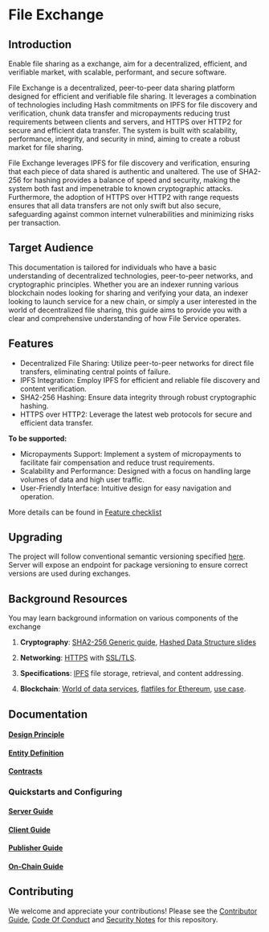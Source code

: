 # File Exchange

## Introduction 
Enable file sharing as a exchange, aim for a decentralized, efficient, and verifiable market, with scalable, performant, and secure software.

File Exchange is a decentralized, peer-to-peer data sharing platform designed for efficient and verifiable file sharing. It leverages a combination of technologies including Hash commitments on IPFS for file discovery and verification, chunk data transfer and micropayments reducing trust requirements between clients and servers, and HTTPS over HTTP2 for secure and efficient data transfer. The system is built with scalability, performance, integrity, and security in mind, aiming to create a robust market for file sharing.


File Exchange leverages IPFS for file discovery and verification, ensuring that each piece of data shared is authentic and unaltered. The use of SHA2-256 for hashing provides a balance of speed and security, making the system both fast and impenetrable to known cryptographic attacks. Furthermore, the adoption of HTTPS over HTTP2 with range requests ensures that all data transfers are not only swift but also secure, safeguarding against common internet vulnerabilities and minimizing risks per transaction.


## Target Audience

This documentation is tailored for individuals who have a basic understanding of decentralized technologies, peer-to-peer networks, and cryptographic principles. Whether you are an indexer running various blockchain nodes looking for sharing and verifying your data, an indexer looking to launch service for a new chain, or simply a user interested in the world of decentralized file sharing, this guide aims to provide you with a clear and comprehensive understanding of how File Service operates.

## Features

- Decentralized File Sharing: Utilize peer-to-peer networks for direct file transfers, eliminating central points of failure.
- IPFS Integration: Employ IPFS for efficient and reliable file discovery and content verification.
- SHA2-256 Hashing: Ensure data integrity through robust cryptographic hashing.
- HTTPS over HTTP2: Leverage the latest web protocols for secure and efficient data transfer.

**To be supported:**
- Micropayments Support: Implement a system of micropayments to facilitate fair compensation and reduce trust requirements.
- Scalability and Performance: Designed with a focus on handling large volumes of data and high user traffic.
- User-Friendly Interface: Intuitive design for easy navigation and operation.

More details can be found in [Feature checklist](docs/feature_checklist.md)


## Upgrading

The project will follow conventional semantic versioning specified [here](https://semver.org/). Server will expose an endpoint for package versioning to ensure correct versions are used during exchanges. 

## Background Resources

You may learn background information on various components of the exchange

1. **Cryptography**: [SHA2-256 Generic guide](https://blog.boot.dev/cryptography/how-sha-2-works-step-by-step-sha-256/), [Hashed Data Structure slides](https://zoo.cs.yale.edu/classes/cs467/2020f/lectures/ln16.pdf)

2. **Networking**: [HTTPS](https://crypto.stanford.edu/cs142/lectures/http.html) with [SSL/TLS](https://cs249i.stanford.edu/lectures/Secure%20Internet%20Protocols.pdf).

3. **Specifications**: [IPFS](https://docs-ipfs-tech.ipns.dweb.link/) file storage, retrieval, and content addressing.

4. **Blockchain**: [World of data services](https://forum.thegraph.com/t/gip-0042-a-world-of-data-services/3761), [flatfiles for Ethereum](https://github.com/streamingfast/firehose-ethereum), [use case](https://eips.ethereum.org/EIPS/eip-4444).


## Documentation

#### [Design Principle](docs/architecture.md)

#### [Entity Definition](docs/manifest.md)

#### [Contracts](docs/contracts.md)

### Quickstarts and Configuring

#### [Server Guide](docs/server_guide.md)

#### [Client Guide](docs/client_guide.md)

#### [Publisher Guide](docs/publisher_guide.md)

#### [On-Chain Guide](docs/onchain_guide.md)

## Contributing

We welcome and appreciate your contributions! Please see the [Contributor Guide](/contributing.md), [Code Of Conduct](/code_of_conduct.md) and [Security Notes](/security.md) for this repository.
